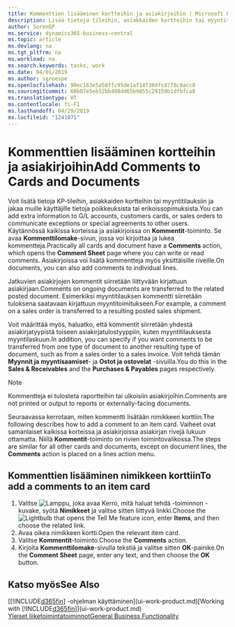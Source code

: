 ```yaml
---
title: Kommenttien lisääminen kortteihin ja asiakirjoihin | Microsoft Docs
description: Lisää tietoja tileihin, asiakkaiden kortteihin tai myyntitilauksiin ja jaa muille käyttäjille tietoja sopimuksista, kuten erikoishinnoista tai toimitustavasta.
author: SorenGP
ms.service: dynamics365-business-central
ms.topic: article
ms.devlang: na
ms.tgt_pltfrm: na
ms.workload: na
ms.search.keywords: tasks, work
ms.date: 04/01/2019
ms.author: sgroespe
ms.openlocfilehash: 90ec163e5a58ffc95de1af14f30dfcd7f8c8acc8
ms.sourcegitcommit: 60b87e5eb32bb408dd65b9855c29159b1dfbfca8
ms.translationtype: HT
ms.contentlocale: fi-FI
ms.lasthandoff: 04/29/2019
ms.locfileid: "1241071"
---
```

# <a name="add-comments-to-cards-and-documents"></a><span data-ttu-id="5661d-103">Kommenttien lisääminen kortteihin ja asiakirjoihin</span><span class="sxs-lookup"><span data-stu-id="5661d-103">Add Comments to Cards and Documents</span></span>
<span data-ttu-id="5661d-104">Voit lisätä tietoja KP-tileihin, asiakkaiden kortteihin tai myyntitilauksiin ja jakaa muille käyttäjille tietoja poikkeuksista tai erikoissopimuksista.</span><span class="sxs-lookup"><span data-stu-id="5661d-104">You can add extra information to G/L accounts, customers cards, or sales orders to communicate exceptions or special agreements to other users.</span></span>
<span data-ttu-id="5661d-105">Käytännössä kaikissa korteissa ja asiakirjoissa on **Kommentit**-toiminto. Se avaa **Kommenttilomake**-sivun, jossa voi kirjoittaa ja lukea kommentteja.</span><span class="sxs-lookup"><span data-stu-id="5661d-105">Practically all cards and document have a **Comments** action, which opens the **Comment Sheet** page where you can write or read comments.</span></span> <span data-ttu-id="5661d-106">Asiakirjoissa voi lisätä kommentteja myös yksittäisille riveille.</span><span class="sxs-lookup"><span data-stu-id="5661d-106">On documents, you can also add comments to individual lines.</span></span>

<span data-ttu-id="5661d-107">Jatkuvien asiakirjojen kommentit siirretään liittyvään kirjattuun asiakirjaan.</span><span class="sxs-lookup"><span data-stu-id="5661d-107">Comments on ongoing documents are transferred to the related posted document.</span></span> <span data-ttu-id="5661d-108">Esimerkiksi myyntitilauksen kommentti siirretään tuloksena saatavaan kirjattuun myyntitoimitukseen.</span><span class="sxs-lookup"><span data-stu-id="5661d-108">For example, a comment on a sales order is transferred to a resulting posted sales shipment.</span></span>

<span data-ttu-id="5661d-109">Voit määrittää myös, haluatko, että kommentit siirretään yhdestä asiakirjatyypistä toiseen asiakirjatulostyyppiin, kuten myyntitilauksesta myyntilaskuun.</span><span class="sxs-lookup"><span data-stu-id="5661d-109">In addition, you can specify if you want comments to be transferred from one type of document to another resulting type of document, such as from a sales order to a sales invoice.</span></span> <span data-ttu-id="5661d-110">Voit tehdä tämän **Myynnit ja myyntisaamiset**- ja **Ostot ja ostovelat** -sivuilla.</span><span class="sxs-lookup"><span data-stu-id="5661d-110">You do this in the **Sales & Receivables** and the **Purchases & Payables** pages respectively.</span></span>

> [!NOTE]
> <span data-ttu-id="5661d-111">Kommentteja ei tulosteta raportteihin tai ulkoisiin asiakirjoihin.</span><span class="sxs-lookup"><span data-stu-id="5661d-111">Comments are not printed or output to reports or externally-facing documents.</span></span>

<span data-ttu-id="5661d-112">Seuraavassa kerrotaan, miten kommentti lisätään nimikkeen korttiin.</span><span class="sxs-lookup"><span data-stu-id="5661d-112">The following describes how to add a comment to an item card.</span></span> <span data-ttu-id="5661d-113">Vaiheet ovat samanlaiset kaikissa korteissa ja asiakirjoissa asiakirjan rivejä lukuun ottamatta. Niillä **Kommentit**-toiminto on rivien toimintovalikossa.</span><span class="sxs-lookup"><span data-stu-id="5661d-113">The steps are similar for all other cards and documents, except on document lines, the **Comments** action is placed on a lines action menu.</span></span>

## <a name="to-add-a-comments-to-an-item-card"></a><span data-ttu-id="5661d-114">Kommenttien lisääminen nimikkeen korttiin</span><span class="sxs-lookup"><span data-stu-id="5661d-114">To add a comments to an item card</span></span>
1. <span data-ttu-id="5661d-115">Valitse ![Lamppu, joka avaa Kerro, mitä haluat tehdä -toiminnon](media/ui-search/search_small.png "Kerro, mitä haluat tehdä") -kuvake, syötä **Nimikkeet** ja valitse sitten liittyvä linkki.</span><span class="sxs-lookup"><span data-stu-id="5661d-115">Choose the ![Lightbulb that opens the Tell Me feature](media/ui-search/search_small.png "Tell me what you want to do") icon, enter **Items**, and then choose the related link.</span></span>
2. <span data-ttu-id="5661d-116">Avaa oikea nimikkeen kortti.</span><span class="sxs-lookup"><span data-stu-id="5661d-116">Open the relevant item card.</span></span>
3. <span data-ttu-id="5661d-117">Valitse **Kommentit**-toiminto.</span><span class="sxs-lookup"><span data-stu-id="5661d-117">Choose the **Comments** action.</span></span>
4. <span data-ttu-id="5661d-118">Kirjoita **Kommenttilomake**-sivulla tekstiä ja valitse sitten **OK**-painike.</span><span class="sxs-lookup"><span data-stu-id="5661d-118">On the **Comment Sheet** page, enter any text, and then choose the **OK** button.</span></span>

## <a name="see-also"></a><span data-ttu-id="5661d-119">Katso myös</span><span class="sxs-lookup"><span data-stu-id="5661d-119">See Also</span></span>
<span data-ttu-id="5661d-120">[[!INCLUDE[d365fin](includes/d365fin_md.md)] -ohjelman käyttäminen](ui-work-product.md)</span><span class="sxs-lookup"><span data-stu-id="5661d-120">[Working with [!INCLUDE[d365fin](includes/d365fin_md.md)]](ui-work-product.md)</span></span>  
[<span data-ttu-id="5661d-121">Yleiset liiketoimintatoiminnot</span><span class="sxs-lookup"><span data-stu-id="5661d-121">General Business Functionality</span></span>](ui-across-business-areas.md)
